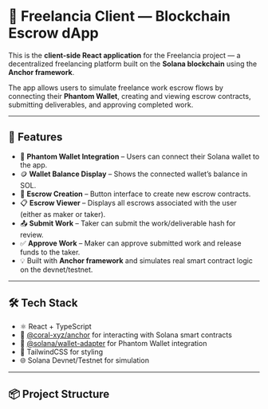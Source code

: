 # 🧾 Freelancia Client — Blockchain Escrow dApp

This is the **client-side React application** for the Freelancia project — a decentralized freelancing platform built on the **Solana blockchain** using the **Anchor framework**.

The app allows users to simulate freelance work escrow flows by connecting their **Phantom Wallet**, creating and viewing escrow contracts, submitting deliverables, and approving completed work.

---

## 🚀 Features

- 🔐 **Phantom Wallet Integration** – Users can connect their Solana wallet to the app.
- 🪙 **Wallet Balance Display** – Shows the connected wallet’s balance in SOL.
- 🧾 **Escrow Creation** – Button interface to create new escrow contracts.
- 📋 **Escrow Viewer** – Displays all escrows associated with the user (either as maker or taker).
- 📤 **Submit Work** – Taker can submit the work/deliverable hash for review.
- ✅ **Approve Work** – Maker can approve submitted work and release funds to the taker.
- 💡 Built with **Anchor framework** and simulates real smart contract logic on the devnet/testnet.

---

## 🛠️ Tech Stack

- ⚛️ React + TypeScript
- 💼 [@coral-xyz/anchor](https://github.com/coral-xyz/anchor) for interacting with Solana smart contracts
- 🦄 [@solana/wallet-adapter](https://github.com/solana-labs/wallet-adapter) for Phantom Wallet integration
- 💅 TailwindCSS for styling
- 🌐 Solana Devnet/Testnet for simulation

---

## 📦 Project Structure

